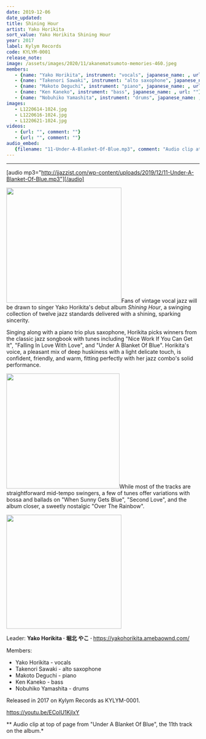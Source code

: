 ```yaml
---
date: 2019-12-06
date_updated: 
title: Shining Hour
artist: Yako Horikita
sort_value: Yako Horikita Shining Hour
year: 2017
label: Kylym Records
code: KYLYM-0001
release_note: 
image: /assets/images/2020/11/akanematsumoto-memories-460.jpeg
members:
   - {name: "Yako Horikita", instrument: "vocals", japanese_name: , url: ""}
   - {name: "Takenori Sawaki", instrument: "alto saxophone", japanese_name: , url: ""}
   - {name: "Makoto Deguchi", instrument: "piano", japanese_name: , url: ""}
   - {name: "Ken Kaneko", instrument: "bass", japanese_name: , url: ""}
   - {name: "Nobuhiko Yamashita", instrument: "drums", japanese_name: , url: ""}
images: 
   - L1220614-1024.jpg
   - L1220616-1024.jpg
   - L1220621-1024.jpg
videos: 
   - {url: "", comment: ""}
   - {url: "", comment: ""}
audio_embed:
   {filename: "11-Under-A-Blanket-Of-Blue.mp3", comment: "Audio clip at top of page from \"Under A Blanket Of Blue\", the 11th track on the album:"}
---
```

---
[audio mp3="http://jjazzist.com/wp-content/uploads/2019/12/11-Under-A-Blanket-Of-Blue.mp3"][/audio]

<a href="http://jjazzist.com/wp-content/uploads/2019/12/L1220614.jpg"><img class="size-medium wp-image-4687 alignright" src="http://jjazzist.com/wp-content/uploads/2019/12/L1220614-300x300.jpg" alt="" width="300" height="300" /></a>Fans of vintage vocal jazz will be drawn to singer Yako Horikita's debut album *Shining Hour*, a swinging collection of twelve jazz standards delivered with a shining, sparking sincerity.

Singing along with a piano trio plus saxophone, Horikita picks winners from the classic jazz songbook with tunes including "Nice Work If You Can Get It", "Falling In Love With Love", and "Under A Blanket Of Blue". Horikita's voice, a pleasant mix of deep huskiness with a light delicate touch, is confident, friendly, and warm, fitting perfectly with her jazz combo's solid performance.

<a href="http://jjazzist.com/wp-content/uploads/2019/12/L1220616.jpg"><img class="size-medium wp-image-4688 alignright" src="http://jjazzist.com/wp-content/uploads/2019/12/L1220616-295x300.jpg" alt="" width="295" height="300" /></a>While most of the tracks are straightforward mid-tempo swingers, a few of tunes offer variations with bossa and ballads on "When Sunny Gets Blue", "Second Love", and the album closer, a sweetly nostalgic "Over The Rainbow".

<a href="http://jjazzist.com/wp-content/uploads/2019/12/L1220621.jpg"><img class="alignnone size-medium wp-image-4689" src="http://jjazzist.com/wp-content/uploads/2019/12/L1220621-300x297.jpg" alt="" width="300" height="297" /></a>

Leader: <strong>Yako Horikita · 堀北 やこ · </strong><a href="https://yakohorikita.amebaownd.com/">https://yakohorikita.amebaownd.com/</a>

Members:
<ul>
 	<li>Yako Horikita - vocals</li>
 	<li>Takenori Sawaki - alto saxophone</li>
 	<li>Makoto Deguchi - piano</li>
 	<li>Ken Kaneko - bass</li>
 	<li>Nobuhiko Yamashita - drums</li>
</ul>
Released in 2017 on Kylym Records as KYLYM-0001.

https://youtu.be/EColU1KjlxY

** Audio clip at top of page from "Under A Blanket Of Blue", the 11th track on the album.*

